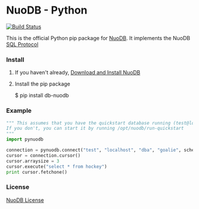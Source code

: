 # NuoDB - Python

[![Build Status](https://travis-ci.org/nuodb/nuodb-python.png?branch=master)](https://travis-ci.org/nuodb/nuodb-python)

This is the official Python pip package for [NuoDB](http://www.nuodb.com). It implements the NuoDB [SQL Protocol](https://github.com/nuodb/nuodb-python/blob/master/SQL_Protocol.md)


### Install

1. If you haven't already, [Download and Install NuoDB](http://nuodb.com/download-nuodb/)

2. Install the pip package

	$ pip install db-nuodb


### Example

```python
""" This assumes that you have the quickstart database running (test@localhost).
If you don't, you can start it by running /opt/nuodb/run-quickstart
"""
import pynuodb

connection = pynuodb.connect("test", "localhost", "dba", "goalie", schema='hockey')
cursor = connection.cursor()
cursor.arraysize = 3
cursor.execute("select * from hockey")
print cursor.fetchone()
```

### License

[NuoDB License](https://github.com/nuodb/nuodb-drivers/blob/master/LICENSE)
